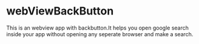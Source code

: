 # webViewBackButton
This is an webview app with backbutton.It helps you open google search inside your app without opening any seperate browser and make a search.
